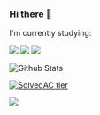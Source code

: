 ### Hi there 👋

I'm currently studying: 

<img src="https://img.shields.io/badge/C++-00599C?style=flat-square&logo=C&logoColor=white"/>
<img src="https://img.shields.io/badge/C-A8B9CC?style=flat-square&logo=C%2B%2B&logoColor=white"/>
<img src="https://img.shields.io/badge/Python-3776AB?style=flat-square&logo=Python&logoColor=white"/>


![Github Stats](https://github-readme-stats.vercel.app/api?username=kwakmu18&show_icons=true)

[![SolvedAC tier](http://mazassumnida.wtf/api/v2/generate_badge?boj=mckkk119)](https://solved.ac/{mckkk119}) 

<img src="http://mazandi.herokuapp.com/api?handle={mckkk119}&theme=warm"/>

<!--
**kwakmu18/kwakmu18** is a ✨ _special_ ✨ repository because its `README.md` (this file) appears on your GitHub profile.

Here are some ideas to get you started:

- 🔭 I’m currently working on ...
- 🌱 I’m currently learning ...
- 👯 I’m looking to collaborate on ...
- 🤔 I’m looking for help with ...
- 💬 Ask me about ...
- 📫 How to reach me: ...
- 😄 Pronouns: ...
- ⚡ Fun fact: ...
-->
